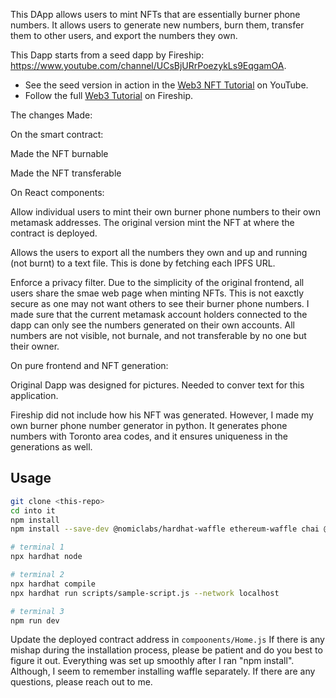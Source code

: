 This DApp allows users to mint NFTs that are essentially burner phone numbers.
It allows users to generate new numbers, burn them, transfer them to other users, and export the numbers they own. 

This Dapp starts from a seed dapp by Fireship: https://www.youtube.com/channel/UCsBjURrPoezykLs9EqgamOA. 
- See the seed version in action in the [Web3 NFT Tutorial](https://youtu.be/meTpMP0J5E8) on YouTube.
- Follow the full [Web3 Tutorial](https://fireship.io/lessons/web3-solidity-hardhat-react-tutorial) on Fireship.

The changes Made:

On the smart contract:

Made the NFT burnable

Made the NFT transferable 

On React components:

Allow individual users to mint their own burner phone numbers to their own metamask addresses.
The original version mint the NFT at where the contract is deployed. 

Allows the users to export all the numbers they own and up and running (not burnt) to a text file.
This is done by fetching each IPFS URL. 

Enforce a privacy filter. Due to the simplicity of the original frontend, all users share the smae web page when minting NFTs.
This is not eaxctly secure as one may not want others to see their burner phone numbers. 
I made sure that the current metamask account holders connected to the dapp can only see the numbers generated on their own accounts.
All numbers are not visible, not burnale, and not transferable by no one but their owner.

On pure frontend and NFT generation:

Original Dapp was designed for pictures. Needed to conver text for this application. 

Fireship did not include how his NFT was generated. However, I made my own burner phone number generator in python.
It generates phone numbers with Toronto area codes, and it ensures uniqueness in the generations as well. 


## Usage

```bash
git clone <this-repo>
cd into it
npm install
npm install --save-dev @nomiclabs/hardhat-waffle ethereum-waffle chai @nomiclabs/hardhat-ethers ethers @openzeppelin/contracts

# terminal 1
npx hardhat node

# terminal 2
npx hardhat compile
npx hardhat run scripts/sample-script.js --network localhost

# terminal 3 
npm run dev
```

Update the deployed contract address in `compoonents/Home.js` 
If there is any mishap during the installation process, please be patient and do you best to figure it out.
Everything was set up smoothly after I ran "npm install". Although, I seem to remember installing waffle separately.
If there are any questions, please reach out to me. 

